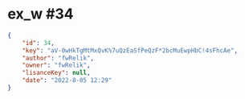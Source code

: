
# ex_w #34
                
```JSON
{
    "id": 34,
    "key": "aV-0wHkTgMtMxQvK%7uQzEaSfPeQzF*2bcMuEwpHbC!4sFhcAe",
    "author": "fwRelik",
    "owner": "fwRelik",
    "lisanceKey": null,
    "date": "2022-8-05 12:29"
}
```
